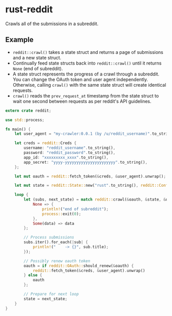 # rust-reddit

Crawls all of the submissions in a subreddit.

## Example

- `reddit::crawl()` takes a state struct and returns a page of submissions and a new state struct.
- Continually feed state structs back into `reddit::crawl()` until it returns `None` (end of subreddit).
- A state struct represents the progress of a crawl through a subreddit. You can change the OAuth token and user agent
independently. Otherwise, calling `crawl()` with the same state struct will create identical requests.
- `crawl()` reads the `prev_request_at` timestamp from the state struct to wait one second between requests
as per reddit's API guidelines.

```rust
extern crate reddit;

use std::process;

fn main() {
    let user_agent = "my-crawler:0.0.1 (by /u/reddit_username)".to_string();

    let creds = reddit::Creds {
        username: "reddit_username".to_string(),
        password: "reddit_password".to_string(),
        app_id: "xxxxxxxxx_xxxx".to_string(),
        app_secret: "yyyy-yyyyyyyyyyyyyyyyyyyyyy".to_string(),
    };

    let mut oauth = reddit::fetch_token(&creds, &user_agent).unwrap();

    let mut state = reddit::State::new("rust".to_string(), reddit::Config::default());

    loop {
        let (subs, next_state) = match reddit::crawl(&oauth, &state, &user_agent).unwrap() {
            None => {
                println!("end of subreddit");
                process::exit(0);
            },
            Some(data) => data
        };

        // Process submissions
        subs.iter().for_each(|sub| {
            println!("    -> {}", sub.title);
        });

        // Possibly renew oauth token
        oauth = if reddit::OAuth::should_renew(&oauth) {
            reddit::fetch_token(&creds, &user_agent).unwrap()
        } else {
            oauth
        };

        // Prepare for next loop
        state = next_state;
    }
}
```
